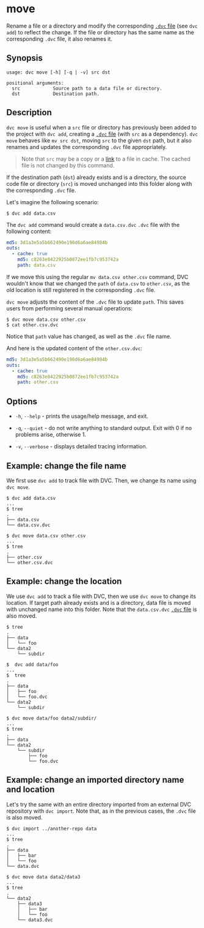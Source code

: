 # move

Rename a file or a directory and modify the corresponding
[`.dvc` file](/doc/user-guide/dvc-file-format) (see `dvc add`) to reflect the
change. If the file or directory has the same name as the corresponding `.dvc`
file, it also renames it.

## Synopsis

```usage
usage: dvc move [-h] [-q | -v] src dst

positional arguments:
  src            Source path to a data file or directory.
  dst            Destination path.
```

## Description

`dvc move` is useful when a `src` file or directory has previously been added to
the <abbr>project</abbr> with `dvc add`, creating a
[`.dvc` file](/doc/user-guide/dvc-file-format) (with `src` as a dependency).
`dvc move` behaves like `mv src dst`, moving `src` to the given `dst` path, but
it also renames and updates the corresponding `.dvc` file appropriately.

> Note that `src` may be a copy or a
> [link](/doc/user-guide/large-dataset-optimization#file-link-types-for-the-dvc-cache)
> to a file in cache. The cached file is not changed by this command.

If the destination path (`dst`) already exists and is a directory, the source
code file or directory (`src`) is moved unchanged into this folder along with
the corresponding `.dvc` file.

Let's imagine the following scenario:

```dvc
$ dvc add data.csv
```

The `dvc add` command would create a `data.csv.dvc` `.dvc` file with the
following content:

```yaml
md5: 3d1a3e5a5b662490e198d6a6ae84984b
outs:
  - cache: true
    md5: c8263e8422925b0872ee1fb7c953742a
    path: data.csv
```

If we move this using the regular `mv data.csv other.csv` command, DVC wouldn't
know that we changed the `path` of `data.csv` to `other.csv`, as the old
location is still registered in the corresponding `.dvc` file.

`dvc move` adjusts the content of the `.dvc` file to update `path`. This saves
users from performing several manual operations:

```dvc
$ dvc move data.csv other.csv
$ cat other.csv.dvc
```

Notice that `path` value has changed, as well as the `.dvc` file name.

And here is the updated content of the `other.csv.dvc`:

```yaml
md5: 3d1a3e5a5b662490e198d6a6ae84984b
outs:
  - cache: true
    md5: c8263e8422925b0872ee1fb7c953742a
    path: other.csv
```

## Options

- `-h`, `--help` - prints the usage/help message, and exit.

- `-q`, `--quiet` - do not write anything to standard output. Exit with 0 if no
  problems arise, otherwise 1.

- `-v`, `--verbose` - displays detailed tracing information.

## Example: change the file name

We first use `dvc add` to track file with DVC. Then, we change its name using
`dvc move`.

```dvc
$ dvc add data.csv
...
$ tree
.
├── data.csv
└── data.csv.dvc

$ dvc move data.csv other.csv
...
$ tree
.
├── other.csv
└── other.csv.dvc
```

## Example: change the location

We use `dvc add` to track a file with DVC, then we use `dvc move` to change its
location. If target path already exists and is a directory, data file is moved
with unchanged name into this folder. Note that the `data.csv.dvc`
[`.dvc` file](/doc/user-guide/dvc-file-format) is also moved.

```dvc
$ tree
.
├── data
│   └── foo
└── data2
    └── subdir

$  dvc add data/foo
...
$  tree
.
├── data
│   ├── foo
│   └── foo.dvc
└── data2
    └── subdir

$ dvc move data/foo data2/subdir/
...
$ tree
.
├── data
└── data2
    └── subdir
        ├── foo
        └── foo.dvc
```

## Example: change an imported directory name and location

Let's try the same with an entire directory imported from an external <abbr>DVC
repository</abbr> with `dvc import`. Note that, as in the previous cases, the
`.dvc` file is also moved.

```dvc
$ dvc import ../another-repo data
...
$ tree
.
├── data
│   ├── bar
│   └── foo
└── data.dvc

$ dvc move data data2/data3
...
$ tree
.
└── data2
    ├── data3
    │   ├── bar
    │   └── foo
    └── data3.dvc
```
